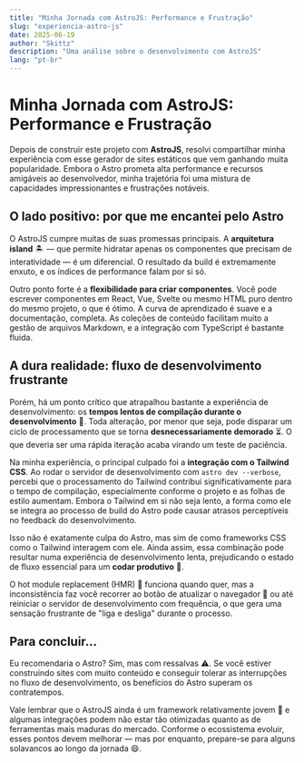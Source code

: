 ```yaml
---
title: "Minha Jornada com AstroJS: Performance e Frustração"
slug: "experiencia-astro-js"
date: 2025-06-19
author: "Skittz"
description: "Uma análise sobre o desenvolvimento com AstroJS"
lang: "pt-br"
---
```


# Minha Jornada com AstroJS: Performance e Frustração

Depois de construir este projeto com **AstroJS**, resolvi compartilhar minha experiência com esse gerador de sites estáticos que vem ganhando muita popularidade. Embora o Astro prometa alta performance e recursos amigáveis ao desenvolvedor, minha trajetória foi uma mistura de capacidades impressionantes e frustrações notáveis.

## O lado positivo: por que me encantei pelo Astro

O AstroJS cumpre muitas de suas promessas principais. A **arquitetura island** 🏝️ — que permite hidratar apenas os componentes que precisam de interatividade — é um diferencial. O resultado da build é extremamente enxuto, e os índices de performance falam por si só.

Outro ponto forte é a **flexibilidade para criar componentes**. Você pode escrever componentes em React, Vue, Svelte ou mesmo HTML puro dentro do mesmo projeto, o que é ótimo. A curva de aprendizado é suave e a documentação, completa. As coleções de conteúdo facilitam muito a gestão de arquivos Markdown, e a integração com TypeScript é bastante fluida.

## A dura realidade: fluxo de desenvolvimento frustrante

Porém, há um ponto crítico que atrapalhou bastante a experiência de desenvolvimento: os **tempos lentos de compilação durante o desenvolvimento** 🐢. Toda alteração, por menor que seja, pode disparar um ciclo de processamento que se torna **desnecessariamente demorado** ⏳. O que deveria ser uma rápida iteração acaba virando um teste de paciência.

Na minha experiência, o principal culpado foi a **integração com o Tailwind CSS**. Ao rodar o servidor de desenvolvimento com `astro dev --verbose`, percebi que o processamento do Tailwind contribui significativamente para o tempo de compilação, especialmente conforme o projeto e as folhas de estilo aumentam. Embora o Tailwind em si não seja lento, a forma como ele se integra ao processo de build do Astro pode causar atrasos perceptíveis no feedback do desenvolvimento.

Isso não é exatamente culpa do Astro, mas sim de como frameworks CSS como o Tailwind interagem com ele. Ainda assim, essa combinação pode resultar numa experiência de desenvolvimento lenta, prejudicando o estado de fluxo essencial para um **codar produtivo** 🚧.

O hot module replacement (HMR) 🔁 funciona quando quer, mas a inconsistência faz você recorrer ao botão de atualizar o navegador 🔄 ou até reiniciar o servidor de desenvolvimento com frequência, o que gera uma sensação frustrante de "liga e desliga" durante o processo.

## Para concluir...

Eu recomendaria o Astro? Sim, mas com ressalvas ⚠️. Se você estiver construindo sites com muito conteúdo e conseguir tolerar as interrupções no fluxo de desenvolvimento, os benefícios do Astro superam os contratempos.

Vale lembrar que o AstroJS ainda é um framework relativamente jovem 🌱 e algumas integrações podem não estar tão otimizadas quanto as de ferramentas mais maduras do mercado. Conforme o ecossistema evoluir, esses pontos devem melhorar — mas por enquanto, prepare-se para alguns solavancos ao longo da jornada 😄.
